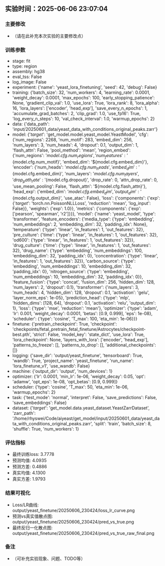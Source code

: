 
## 实验时间：2025-06-06 23:07:04
### 主要修改
- （请在此补充本次实验的主要修改点）

### 训练参数
- stage: fit
- type: region
- assembly: hg38
- eval_tss: False
- log_image: False
- experiment: {'name': 'yeast_lora_finetuning', 'seed': 42, 'debug': False}
- training: {'batch_size': 32, 'num_workers': 4, 'learning_rate': 0.0001, 'weight_decay': 0.0001, 'max_epochs': 100, 'early_stopping_patience': None, 'gradient_clip_val': 1.0, 'use_lora': True, 'lora_rank': 8, 'lora_alpha': 16, 'lora_layers': ['encoder', 'head_exp'], 'save_every_n_epochs': 1, 'accumulate_grad_batches': 2, 'clip_grad': 1.0, 'use_fp16': True, 'log_every_n_steps': 10, 'val_check_interval': 1.0, 'warmup_epochs': 2}
- data: {'data_path': 'input/20250601_data/yeast_data_with_conditions_original_peaks.zarr'}
- model: {'_target_': 'get_model.model.yeast_model.YeastModel', 'cfg': {'num_regions': 2268, 'num_motif': 283, 'embed_dim': 256, 'num_layers': 3, 'num_heads': 4, 'dropout': 0.1, 'output_dim': 1, 'flash_attn': False, 'pool_method': 'mean', 'region_embed': {'num_regions': '${model.cfg.num_regions}', 'num_features': '${model.cfg.num_motif}', 'embed_dim': '${model.cfg.embed_dim}'}, 'encoder': {'num_heads': '${model.cfg.num_heads}', 'embed_dim': '${model.cfg.embed_dim}', 'num_layers': '${model.cfg.num_layers}', 'drop_path_rate': '${model.cfg.dropout}', 'drop_rate': 0, 'attn_drop_rate': 0, 'use_mean_pooling': False, 'flash_attn': '${model.cfg.flash_attn}'}, 'head_exp': {'embed_dim': '${model.cfg.embed_dim}', 'output_dim': '${model.cfg.output_dim}', 'use_atac': False}, 'loss': {'components': {'exp': {'_target_': 'torch.nn.PoissonNLLLoss', 'reduction': 'mean', 'log_input': False}}, 'weights': {'exp': 1.0}}, 'metrics': {'components': {'exp': ['pearson', 'spearman', 'r2']}}}, 'model': {'name': 'yeast_model', 'type': 'transformer', 'feature_encoders': {'media_type': {'type': 'embedding', 'num_embeddings': 2, 'embedding_dim': 32, 'padding_idx': None}, 'temperature': {'type': 'linear', 'in_features': 1, 'out_features': 32}, 'pre_culture': {'time': {'type': 'linear', 'in_features': 1, 'out_features': 32}, 'od600': {'type': 'linear', 'in_features': 1, 'out_features': 32}}, 'drug_culture': {'time': {'type': 'linear', 'in_features': 1, 'out_features': 32}, 'drug_name': {'type': 'embedding', 'num_embeddings': 100, 'embedding_dim': 32, 'padding_idx': 0}, 'concentration': {'type': 'linear', 'in_features': 1, 'out_features': 32}}, 'carbon_source': {'type': 'embedding', 'num_embeddings': 10, 'embedding_dim': 32, 'padding_idx': 0}, 'nitrogen_source': {'type': 'embedding', 'num_embeddings': 10, 'embedding_dim': 32, 'padding_idx': 0}}, 'feature_fusion': {'type': 'concat', 'fusion_dim': 256, 'hidden_dim': 128, 'num_layers': 2, 'dropout': 0.1}, 'transformer': {'num_layers': 3, 'num_heads': 4, 'hidden_dim': 128, 'dropout': 0.1, 'activation': 'gelu', 'layer_norm_eps': 1e-05}, 'prediction_head': {'type': 'mlp', 'hidden_dims': [128, 64], 'dropout': 0.1, 'activation': 'relu', 'output_dim': 1}, 'loss': {'type': 'mse', 'reduction': 'mean'}, 'optimizer': {'type': 'adam', 'lr': 0.001, 'weight_decay': 0.0001, 'betas': [0.9, 0.999], 'eps': 1e-08}, 'scheduler': {'type': 'cosine', 'T_max': 100, 'eta_min': 1e-06}}}
- finetune: {'pretrain_checkpoint': True, 'checkpoint': 'checkpoints/fetal_pretrain_fetal_finetune/Astrocytes/checkpoint-best.pth', 'strict': False, 'model_key': 'state_dict', 'use_lora': True, 'lora_checkpoint': None, 'layers_with_lora': ['encoder', 'head_exp'], 'patterns_to_freeze': [], 'patterns_to_drop': [], 'additional_checkpoints': []}
- logging: {'save_dir': 'output/yeast_finetune', 'tensorboard': True, 'wandb': True, 'project_name': 'yeast_finetune', 'run_name': 'lora_finetune_v1', 'use_wandb': False}
- machine: {'output_dir': 'output', 'num_devices': 1}
- optimizer: {'lr': 0.0001, 'min_lr': 1e-06, 'weight_decay': 0.05, 'opt': 'adamw', 'opt_eps': 1e-08, 'opt_betas': [0.9, 0.999]}
- scheduler: {'type': 'cosine', 'T_max': 50, 'eta_min': 1e-06, 'warmup_epochs': 2}
- task: {'test_mode': 'normal', 'interpret': False, 'save_predictions': False, 'save_embeddings': False}
- dataset: {'_target_': 'get_model.data.yeast_dataset.YeastZarrDataset', 'zarr_path': '/home/rhyswei/Code/aiyeast/get_model/input/20250601_data/yeast_data_with_conditions_original_peaks.zarr', 'split': 'train', 'batch_size': 8, 'shuffle': True, 'num_workers': 1}

### 评估指标
- 最终训练loss: 3.7778
- 预测均值: 4.0935
- 预测方差: 0.4886
- 真实均值: 4.1300
- 真实方差: 1.9793

### 结果可视化
- Loss/LR曲线: output/yeast_finetune/20250606_230424/loss_lr_curve.png
- 预测vs真实值散点图: output/yeast_finetune/20250606_230424/pred_vs_true.png
- 最终反归一化散点图: output/yeast_finetune/20250606_230424/pred_vs_true_raw_final.png

### 备注
- （可补充实验现象、问题、TODO等）
